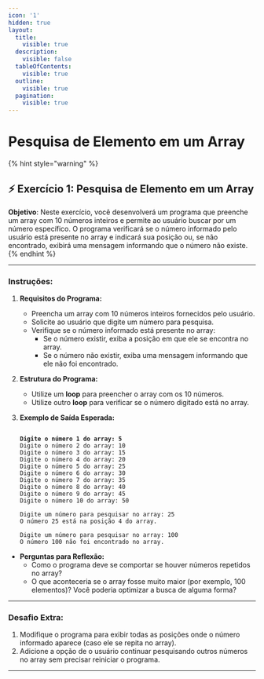 ```yaml
---
icon: '1'
hidden: true
layout:
  title:
    visible: true
  description:
    visible: false
  tableOfContents:
    visible: true
  outline:
    visible: true
  pagination:
    visible: true
---
```


# Pesquisa de Elemento em um Array

{% hint style="warning" %}
## ⚡️ Exercício 1:  Pesquisa de Elemento em um Array



**Objetivo**: Neste exercício, você desenvolverá um programa que preenche um array com 10 números inteiros e permite ao usuário buscar por um número específico. O programa verificará se o número informado pelo usuário está presente no array e indicará sua posição ou, se não encontrado, exibirá uma mensagem informando que o número não existe.
{% endhint %}



***



### **Instruções:**

1. **Requisitos do Programa:**
   * Preencha um array com 10 números inteiros fornecidos pelo usuário.
   * Solicite ao usuário que digite um número para pesquisa.
   * Verifique se o número informado está presente no array:
     * Se o número existir, exiba a posição em que ele se encontra no array.
     * Se o número não existir, exiba uma mensagem informando que ele não foi encontrado.
2. **Estrutura do Programa:**
   * Utilize um **loop** para preencher o array com os 10 números.
   * Utilize outro **loop** para verificar se o número digitado está no array.
3.  **Exemplo de Saída Esperada:**

    <pre data-overflow="wrap"><code><strong>
    </strong><strong>Digite o número 1 do array: 5
    </strong>Digite o número 2 do array: 10
    Digite o número 3 do array: 15
    Digite o número 4 do array: 20
    Digite o número 5 do array: 25
    Digite o número 6 do array: 30
    Digite o número 7 do array: 35
    Digite o número 8 do array: 40
    Digite o número 9 do array: 45
    Digite o número 10 do array: 50

    Digite um número para pesquisar no array: 25
    O número 25 está na posição 4 do array.
    </code></pre>

    ```textile
    Digite um número para pesquisar no array: 100
    O número 100 não foi encontrado no array.

    ```

* **Perguntas para Reflexão:**
  * Como o programa deve se comportar se houver números repetidos no array?
  * O que aconteceria se o array fosse muito maior (por exemplo, 100 elementos)? Você poderia optimizar a busca de alguma forma?

***

### **Desafio Extra:**

1. Modifique o programa para exibir todas as posições onde o número informado aparece (caso ele se repita no array).
2. Adicione a opção de o usuário continuar pesquisando outros números no array sem precisar reiniciar o programa.



***

